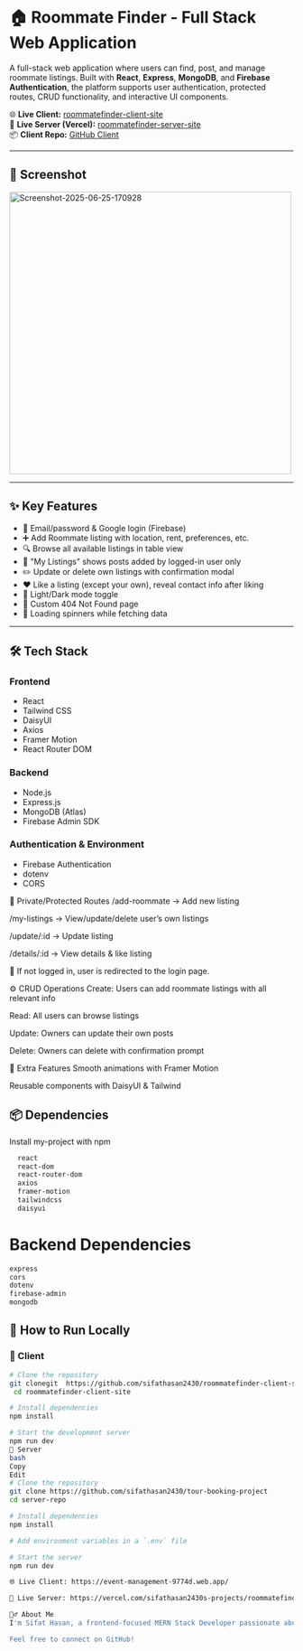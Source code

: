 # 🏠 Roommate Finder - Full Stack Web Application

A full-stack web application where users can find, post, and manage roommate listings. Built with **React**, **Express**, **MongoDB**, and **Firebase Authentication**, the platform supports user authentication, protected routes, CRUD functionality, and interactive UI components.

🌐 **Live Client:** [roommatefinder-client-site](https://roomatefinder-5e9a6.web.app)  
🚀 **Live Server (Vercel):** [roommatefinder-server-site](https://roommatefinder-server-site.vercel.app)  
📦 **Client Repo:** [GitHub Client](https://github.com/sifathasan2430/roommatefinder-client-site)

---

## 📸 Screenshot
<img height='500px' src="https://i.ibb.co/wZ4dfBMy/Screenshot-2025-06-25-170928.png" alt="Screenshot-2025-06-25-170928" border="0">

---

## ✨ Key Features
- 🔐 Email/password & Google login (Firebase)
- ➕ Add Roommate listing with location, rent, preferences, etc.
- 🔍 Browse all available listings in table view
- 👤 "My Listings" shows posts added by logged-in user only
- ✏️ Update or delete own listings with confirmation modal
- ❤️ Like a listing (except your own), reveal contact info after liking
- 🌙 Light/Dark mode toggle
- 🚫 Custom 404 Not Found page
- 🔄 Loading spinners while fetching data

---

## 🛠️ Tech Stack

### Frontend
- React
- Tailwind CSS
- DaisyUI
- Axios
- Framer Motion
- React Router DOM

### Backend
- Node.js
- Express.js
- MongoDB (Atlas)
- Firebase Admin SDK

### Authentication & Environment
- Firebase Authentication
- dotenv
- CORS





🔐 Private/Protected Routes
/add-roommate → Add new listing

/my-listings → View/update/delete user’s own listings

/update/:id → Update listing

/details/:id → View details & like listing

🔁 If not logged in, user is redirected to the login page.



⚙️ CRUD Operations
Create: Users can add roommate listings with all relevant info

Read: All users can browse listings

Update: Owners can update their own posts

Delete: Owners can delete with confirmation prompt


🧪 Extra Features
Smooth animations with Framer Motion

Reusable components with DaisyUI & Tailwind


## 📦 Dependencies

Install my-project with npm

```bash
  react
  react-dom
  react-router-dom
  axios
  framer-motion
  tailwindcss
  daisyui
```
# Backend Dependencies
```bash 
express
cors
dotenv
firebase-admin
mongodb
```

## 🚀 How to Run Locally

### 🔧 Client

```bash
# Clone the repository
git clonegit  https://github.com/sifathasan2430/roommatefinder-client-site.git
 cd roommatefinder-client-site

# Install dependencies
npm install

# Start the development server
npm run dev
🔧 Server
bash
Copy
Edit
# Clone the repository
git clone https://github.com/sifathasan2430/tour-booking-project
cd server-repo

# Install dependencies
npm install

# Add environment variables in a `.env` file

# Start the server
npm run dev

🌐 Live Client: https://event-management-9774d.web.app/

🚀 Live Server: https://vercel.com/sifathasan2430s-projects/roommatefinder-server-site

🙋‍♂️ About Me
I'm Sifat Hasan, a frontend-focused MERN Stack Developer passionate about building user-friendly web apps with React and Firebase.

Feel free to connect on GitHub!
